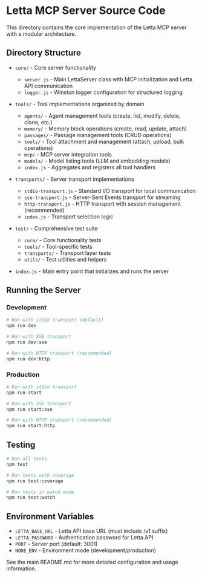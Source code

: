 # Letta MCP Server Source Code

This directory contains the core implementation of the Letta MCP server with a modular architecture.

## Directory Structure

- `core/` - Core server functionality
  - `server.js` - Main LettaServer class with MCP initialization and Letta API communication
  - `logger.js` - Winston logger configuration for structured logging

- `tools/` - Tool implementations organized by domain
  - `agents/` - Agent management tools (create, list, modify, delete, clone, etc.)
  - `memory/` - Memory block operations (create, read, update, attach)
  - `passages/` - Passage management tools (CRUD operations)
  - `tools/` - Tool attachment and management (attach, upload, bulk operations)
  - `mcp/` - MCP server integration tools
  - `models/` - Model listing tools (LLM and embedding models)
  - `index.js` - Aggregates and registers all tool handlers

- `transports/` - Server transport implementations
  - `stdio-transport.js` - Standard I/O transport for local communication
  - `sse-transport.js` - Server-Sent Events transport for streaming
  - `http-transport.js` - HTTP transport with session management (recommended)
  - `index.js` - Transport selection logic

- `test/` - Comprehensive test suite
  - `core/` - Core functionality tests
  - `tools/` - Tool-specific tests
  - `transports/` - Transport layer tests
  - `utils/` - Test utilities and helpers

- `index.js` - Main entry point that initializes and runs the server

## Running the Server

### Development

```bash
# Run with stdio transport (default)
npm run dev

# Run with SSE transport
npm run dev:sse

# Run with HTTP transport (recommended)
npm run dev:http
```

### Production

```bash
# Run with stdio transport
npm run start

# Run with SSE transport
npm run start:sse

# Run with HTTP transport (recommended)
npm run start:http
```

## Testing

```bash
# Run all tests
npm test

# Run tests with coverage
npm run test:coverage

# Run tests in watch mode
npm run test:watch
```

## Environment Variables

- `LETTA_BASE_URL` - Letta API base URL (must include /v1 suffix)
- `LETTA_PASSWORD` - Authentication password for Letta API
- `PORT` - Server port (default: 3001)
- `NODE_ENV` - Environment mode (development/production)

See the main README.md for more detailed configuration and usage information.